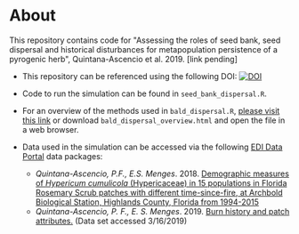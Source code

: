 # About
This repository contains code for "Assessing the roles of seed bank, seed dispersal and historical disturbances for metapopulation persistence of a pyrogenic herb", Quintana-Ascencio et al. 2019. [link pending]

* This repository can be referenced using the following DOI: [![DOI](https://zenodo.org/badge/176391102.svg)](https://zenodo.org/badge/latestdoi/176391102)

* Code to run the simulation can be found in `seed_bank_dispersal.R`.

* For an overview of the methods used in `bald_dispersal.R`, [please visit this link](https://bochocki.github.io/Hypericum_2019/) or download `bald_dispersal_overview.html` and open the file in a web browser.

* Data used in the simulation can be accessed via the following [EDI Data Portal](https://portal.edirepository.org/nis/home.jsp) data packages:
  * _Quintana-Ascencio, P.F., E.S. Menges_. 2018. [Demographic measures of _Hypericum cumulicola_ (Hypericaceae) in 15 populations in Florida Rosemary Scrub patches with different time-since-fire, at Archbold Biological Station, Highlands County, Florida from 1994-2015](https://portal.edirepository.org/nis/mapbrowse?packageid=edi.181.1)
  * _Quintana-Ascencio, P. F., E. S. Menges_. 2019. [Burn history and patch attributes.](https://portal.edirepository.org/nis/mapbrowse?scope=edi&identifier=332) (Data set accessed 3/16/2019)
